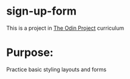 # sign-up-form
This is a project in [The Odin Project](https://www.theodinproject.com/lessons/node-path-intermediate-html-and-css-sign-up-form) curriculum

# Purpose:
Practice basic styling layouts and forms
